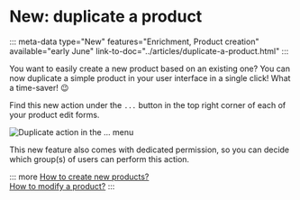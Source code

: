 # New: duplicate a product
::: meta-data type="New" features="Enrichment, Product creation" available="early June" link-to-doc="../articles/duplicate-a-product.html"
:::

You want to easily create a new product based on an existing one? You can now duplicate a simple product in your user interface in a single click! What a time-saver! :wink:  

Find this new action under the `...` button in the top right corner of each of your product edit forms.

![Duplicate action in the `...` menu](../img/duplicate-action.png) 

This new feature also comes with dedicated permission, so you can decide which group(s) of users can perform this action.

::: more
[How to create new products?](../articles/create-a-product.html#mainContent)  
[How to modify a product?](../articles/work-on-a-product.html#edit-a-product)
:::
